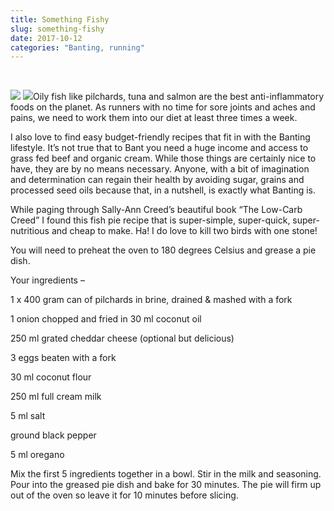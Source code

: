 ```yaml
---
title: Something Fishy
slug: something-fishy
date: 2017-10-12
categories: "Banting, running"
---
```


<p> </p>
<p class="p1"><span class="s1"><img src="https://res.cloudinary.com/dy6grlu8z/image/upload/v1558841618/fkuefnp5mjcjufrgastv.jpg"/> <img src="https://res.cloudinary.com/dy6grlu8z/image/upload/v1558841619/nfynggbennzntkc8kp8i.jpg"/>Oily fish like pilchards, tuna and salmon are the best anti-inflammatory foods on the planet. As runners with no time for sore joints and aches and pains, we need to work them into our diet at least three times a week.</span></p>
<p class="p1"><span class="s1">I also love to find easy budget-friendly recipes that fit in with the Banting lifestyle. It’s not true that to Bant you need a huge income and access to grass fed beef and organic cream. While those things are certainly nice to have, they are by no means necessary. Anyone, with a bit of imagination and determination can regain their health by avoiding sugar, grains and processed seed oils because that, in a nutshell, is exactly what Banting is.</span></p>
<p class="p1"><span class="s1">While paging through Sally-Ann Creed’s beautiful book “The Low-Carb Creed” I found this fish pie recipe that is super-simple, super-quick, super-nutritious and cheap to make. Ha! I do love to kill two birds with one stone!</span></p>
<p class="p1"><span class="s1">You will need to preheat the oven to 180 degrees Celsius and grease a pie dish.</span></p>
<p class="p1"><span class="s1">Your ingredients – </span></p>
<p class="p1"><span class="s1">1 x 400 gram can of pilchards in brine, drained &amp; mashed with a fork</span></p>
<p class="p1"><span class="s1"> 1 onion chopped and fried in 30 ml coconut oil</span></p>
<p class="p1"><span class="s1"> 250 ml grated cheddar cheese (optional but delicious)</span></p>
<p class="p1"><span class="s1"> 3 eggs beaten with a fork</span></p>
<p class="p1"><span class="s1"> 30 ml coconut flour</span></p>
<p class="p1"><span class="s1"> 250 ml full cream milk</span></p>
<p class="p1"><span class="s1"> 5 ml salt</span></p>
<p class="p1"><span class="s1"> ground black pepper</span></p>
<p class="p1"><span class="s1"> 5 ml oregano</span></p>
<p class="p1"><span class="s1">Mix the first 5 ingredients together in a bowl. Stir in the milk and seasoning. Pour into the greased pie dish and bake for 30 minutes. The pie will firm up out of the oven so leave it for 10 minutes before slicing.</span></p>
<p class="p1">
</p>






